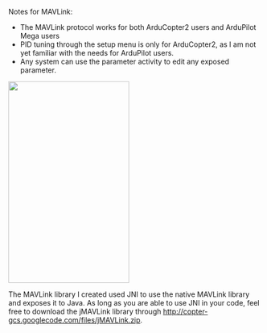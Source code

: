 Notes for MAVLink:

  * The MAVLink protocol works for both ArduCopter2 users and ArduPilot Mega users
  * PID tuning through the setup menu is only for ArduCopter2, as I am not yet familiar with the needs for ArduPilot users.
  * Any system can use the parameter activity to edit any exposed parameter.

<img src='http://copter-gcs.googlecode.com/svn/wiki/img/params.png' width='240' height='400' />

The MAVLink library I created used JNI to use the native MAVLink library and exposes it to Java.
As long as you are able to use JNI in your code, feel free to download the jMAVLink library through  http://copter-gcs.googlecode.com/files/jMAVLink.zip.